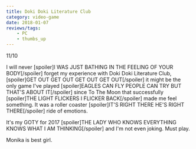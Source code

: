 ```yaml
---
title: Doki Doki Literature Club
category: video-game
date: 2018-01-07
reviews/tags:
    - PC
    - thumbs_up
---
```

11/10

I will never [spoiler]I WAS JUST BATHING IN THE FEELING OF YOUR BODY[/spoiler] forget my experience with Doki Doki Literature Club, [spoiler]GET OUT GET OUT GET OUT GET OUT[/spoiler] it might be the only game I've played [spoiler]EAGLES CAN FLY PEOPLE CAN TRY BUT THAT'S ABOUT IT[/spoiler] since To The Moon that successfully [spoiler]THE LIGHT FLICKERS I FLICKER BACK[/spoiler] made me feel something. It was a roller coaster [spoiler]IT'S RIGHT THERE HE'S RIGHT THERE[/spoiler] ride of emotions.

It's my GOTY for 2017 [spoiler]THE LADY WHO KNOWS EVERYTHING KNOWS WHAT I AM THINKING[/spoiler] and I'm not even joking. Must play.

Monika is best girl.
